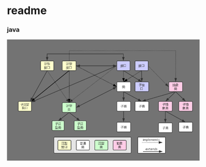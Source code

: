 # readme
  
### java
![](https://github.com/rayshen3/ProgramGuide/blob/master/images/java_innheritance.png)


